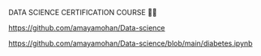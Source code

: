 DATA SCIENCE CERTIFICATION COURSE 👩‍💻


https://github.com/amayamohan/Data-science

https://github.com/amayamohan/Data-science/blob/main/diabetes.ipynb



